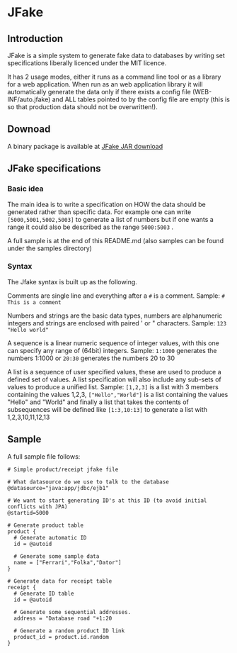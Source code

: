 # JFake
## Introduction
JFake is a simple system to generate fake data to databases by writing set specifications liberally licenced under the MIT licence.

It has 2 usage modes, either it runs as a command line tool or as a library for a web application.
When run as an web application library it will automatically generate the data only if there exists
a config file (WEB-INF/auto.jfake)  and ALL tables pointed to by the config file are empty (this is so that production data should not be overwritten!).

## Downoad

A binary package is available at [JFake JAR download](http://www.jlim.se/download/jfake.jar)

## JFake specifications
### Basic idea
The main idea is to write a specification on HOW the data should be generated rather than specific data.
For example one can write ```[5000,5001,5002,5003]``` to generate a list of numbers but if one wants a range it
could also be described as the range ```5000:5003``` .

A full sample is at the end of this README.md (also samples can be found under the samples directory)
### Syntax
The Jfake syntax is built up as the following.

Comments are single line and everything after a ```#``` is a comment.
Sample: ```# This is a comment```

Numbers and strings are the basic data types, numbers are alphanumeric integers and strings are enclosed with paired ' or " characters.
Sample: ```123```   ``` "Hello world" ``` 

A sequence is a linear numeric sequence of integer values, with this one can specify any range of (64bit) integers.
Sample: ```1:1000``` generates the numbers 1:1000 or ```20:30``` generates the numbers 20 to 30

A list is a sequence of user specified values, these are used to produce a defined set of values. A list specification will also include any sub-sets of values to produce a unified list.
Sample: ```[1,2,3]``` is a list with 3 members containing the values 1,2,3, ```["Hello","World"]``` is a list containing the values "Hello" and "World" and finally a list that takes the contents of subsequences will be defined like ```[1:3,10:13]``` to generate a list with  1,2,3,10,11,12,13

## Sample

A full sample file follows:
```
# Simple product/receipt jfake file

# What datasource do we use to talk to the database
@datasource="java:app/jdbc/ejb1"

# We want to start generating ID's at this ID (to avoid initial conflicts with JPA)
@startid=5000

# Generate product table
product {
  # Generate automatic ID
  id = @autoid
  
  # Generate some sample data
  name = ["Ferrari","Folka","Dator"]
}
                
# Generate data for receipt table
receipt {
  # Generate ID table
  id = @autoid
                        
  # Generate some sequential addresses.
  address = "Database road "+1:20
                                
  # Generate a random product ID link
  product_id = product.id.random
}
```


